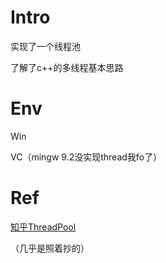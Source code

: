 # Intro

实现了一个线程池

了解了c++的多线程基本思路

# Env

Win

VC（mingw 9.2没实现thread我fo了）

# Ref

[知乎ThreadPool](https://zhuanlan.zhihu.com/p/367309864)

（几乎是照着抄的）

